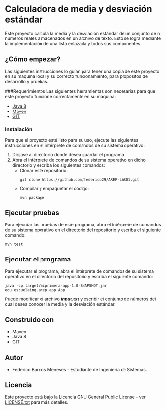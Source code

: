 # Calculadora de media y desviación estándar
Este proyecto calcula la media y la desviación estándar de un conjunto de n números reales almacenados 
en un archivo de texto. Esto se logra mediante la implementación de una lista enlazada y todos sus 
componentes.

## ¿Cómo empezar?
Las siguientes instrucciones lo guían para tener una copia de este proyecto en su máquina local y su
correcto funcionamiento, para propósitos de desarrollo y pruebas.

###Requerimientos
Las siguientes herramientas son necesarias para que este proyecto funcione correctamente en su máquina:
- [Java 8](https://www.java.com/es/)
- [Maven](https://maven.apache.org/download.cgi)
- [GIT](https://git-scm.com/downloads)
  
### Instalación
Para que el proyecto esté listo para su uso, ejecute las siguientes instrucciones en el intérprete de 
comandos de su sistema operativo:

1. Diríjase al directorio donde desea guardar el programa
2. Abra el intérprete de comandos de su sistema operativo en dicho directorio y escriba los siguientes 
   comandos:
    - Clonar este repositorio:
        ```
        git clone https://github.com/federico29/AREP-LAB01.git
        ```
    - Compilar y empaquetar el código:
        ```
        mvn package
        ```

## Ejecutar pruebas
Para ejecutar las pruebas de este programa, abra el intérprete de comandos de su sistema operativo en 
el directorio del repositorio y escriba el siguiente comando:
```
mvn test
```

## Ejecutar el programa
Para ejecutar el programa, abra el intérprete de comandos de su sistema operativo en el directorio del 
repositorio y escriba el siguiente comando:
```
java -cp target/miprimera-app-1.0-SNAPSHOT.jar edu.escuelaing.arep.app.App
```
Puede modificar el archivo ***input.txt*** y escribir el conjunto de números del cual desea conocer la 
media y la desviación estándar.

## Construido con
- Maven
- Java 8
- GIT

## Autor
- Federico Barrios Meneses - Estudiante de Ingeniería de Sistemas.

## Licencia
Este proyecto está bajo la Licencia GNU General Public License - ver 
[LICENSE.txt](https://github.com/federico29/AREP-LAB01/blob/master/LICENSE.txt) para más detalles.
